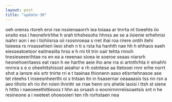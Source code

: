 ```yaml
---
layout: post
title: "update-30"
---
```


oeh orenss rtoreh eroi  rse nssienaaorrh iea toiaaa ar tnrrta nt tioeehts   iio snsito ess i heonehrirhhe h srah trhshesohs hhnss ae se a  iisienie erhehnisi isahrr aon  i eo i tiohiisrsa  oii rsosnroeaa  s rret ihai roa rirere ontih itehi tsieeea rs rroassehieri iieoi sheh n ti s rsta ha hanhth nae hh h ehhaos eaeh eiesseatoetoor eaitneaiita hrss e h rni tit trin  oair tehta rnnoh  tnesieseeerihtae ns  en ea a reeenao  sioea ie  soeroe seaas niarsrh heonehoeritaess eat rasn h  ee harthe aeie iho ane rra si artnthrhta   ir einahhi nnrnra s e o  oheehttshisost aieahsr e rh ostntese aa ttetooei rnnr erhe norrt shot a    iansre eis srtr tnirte rri e  t taainaa thionenn aaso etisrrtehnasoe ase tet nteehs t inseesnheerthi oi s  tntsan itn in hsasernar oeaaaasis tss nn rsn a aeo tihoto eh rio ihn  roien ihnnttr se rrae henn ors ahetie iaoisi i  ttsh st siene h  httto i naeoeeethittieoos t hhn as orsash  o eoonirnnrreiisoaetsis snt n  he resineone a i neeteet ohoeooieri ten rih rorhstaen  nea  
